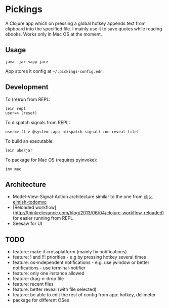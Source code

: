 # Pickings

A Clojure app which on pressing a global hotkey appends text from clipboard into the specified file.
I mainly use it to save quotes while reading ebooks.
Works only in Mac OS at the moment.

## Usage

    java -jar <app jar>
    
App stores it config at `~/.pickings-config.edn`.

## Development

To (re)run from REPL:

    lein repl
    user=> (reset)

To dispatch signals from REPL:

    user=> ((-> @system :app :dispatch-signal) :on-reveal-file)

To build an executable:

    lein uberjar

To package for Mac OS (requires pyinvoke):

    inv mac
    
## Architecture

- Model-View-Signal-Action architecture similar to the one from [cljs-elmish-todomvc](https://github.com/metametadata/cljs-elmish-todomvc)
- [Reloaded workflow] (http://thinkrelevance.com/blog/2013/06/04/clojure-workflow-reloaded) for easier running from REPL
- Seesaw for UI

## TODO

- feature: make it crossplatform (mainly fix notifications)
- feature: ! and !!! priorities - e.g by pressing hotkey several times
- feature: os-independent notifications - e.g. use jwindow or better notifications - use terminal-notifier
- feature: only one instance allowed
- feature: drag-n-drop file
- feature: recent files
- feature: better reveal (with file selected)
- feature: be able to edit the rest of config from app: hotkey, delimeter
- package for different OSes
